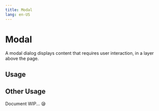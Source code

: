 ```yaml
---
title: Modal
lang: en-US
---
```


# Modal <NewBadge />

A modal dialog displays content that requires user interaction, in a layer above the page.

## Usage

<demo src="../example/modal/dev.vue"></demo>

## Other Usage

Document WIP... 😪
